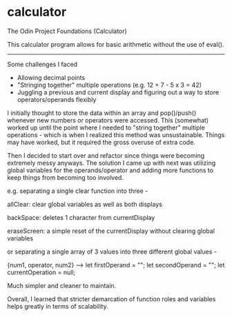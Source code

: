 # calculator

The Odin Project Foundations (Calculator)

This calculator program allows for basic arithmetic without the use of eval().

---

Some challenges I faced

- Allowing decimal points
- "Stringing together" multiple operations (e.g. 12 + 7 - 5 x 3 = 42)
- Juggling a previous and current display and figuring out a way to store operators/operands flexibly

I initially thought to store the data within an array and pop()/push() whenever new numbers or operators were accessed. This (somewhat) worked up until the point where I needed to "string together" multiple operations - which is when I realized this method was unsustainable. Things may have worked, but it required the gross overuse of extra code.

Then I decided to start over and refactor since things were becoming extremely messy anyways. The solution I came up with next was utilizing global variables for the operands/operator and adding more functions to keep things from becoming too involved.

e.g. separating a single clear function into three -

allClear: clear global variables as well as both displays

backSpace: deletes 1 character from currentDisplay

eraseScreen: a simple reset of the currentDisplay without clearing global variables

or separating a single array of 3 values into three different global values -

{num1, operator, num2}
-->
let firstOperand = "";
let secondOperand = "";
let currentOperation = null;

Much simpler and cleaner to maintain.

Overall, I learned that stricter demarcation of function roles and variables helps greatly in terms of scalability.
